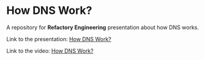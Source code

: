 # How DNS Work?
A repository for **Refactory Engineering** presentation about how DNS works.

Link to the presentation: [How DNS Work?](https://andikadeveloper-how-dns-work.vercel.app)

Link to the video: [How DNS Work?](https://www.youtube.com/watch?v=PKDrsTO6JAo)